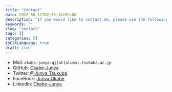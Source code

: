 ```yaml
---
title: "Contact"
date: 2022-08-12T02:33:14+09:00
description: "If you would like to contact me, please use the following information"
keywords: ""
slug: "contact"
tags: []
categories: []
isCJKLanguage: true
draft: true
---
```


- Mail: `okabe.junya.qj[at]alumni.tsukuba.ac.jp`
- GitHub: [Okabe-Junya](https://github.com/Okabe-Junya)
- Twitter: [@Junya_Tsukuba](https://twitter.com/Junya_Tsukuba)
- FaceBook: [Junya Okabe](https://www.facebook.com/JunyaOkabe216/)
- LinkedIn: [Okabe-Junya](https://www.linkedin.com/in/junya-okabe/)
